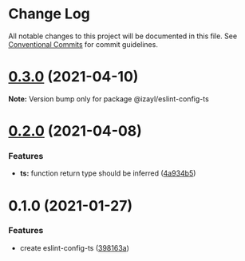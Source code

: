# Change Log

All notable changes to this project will be documented in this file.
See [Conventional Commits](https://conventionalcommits.org) for commit guidelines.

# [0.3.0](https://github.com/izayl/eslint-config/compare/v0.2.2...v0.3.0) (2021-04-10)

**Note:** Version bump only for package @izayl/eslint-config-ts





# [0.2.0](https://github.com/izayl/eslint-config/compare/v0.1.0...v0.2.0) (2021-04-08)


### Features

* **ts:** function return type should be inferred ([4a934b5](https://github.com/izayl/eslint-config/commit/4a934b5f7dc69b89a03ac067f8a8ee782d5a19e2))





# 0.1.0 (2021-01-27)


### Features

* create eslint-config-ts ([398163a](https://github.com/izayl/eslint-config/commit/398163ae6f24d77385fd2843e271cb012dd2f486))
